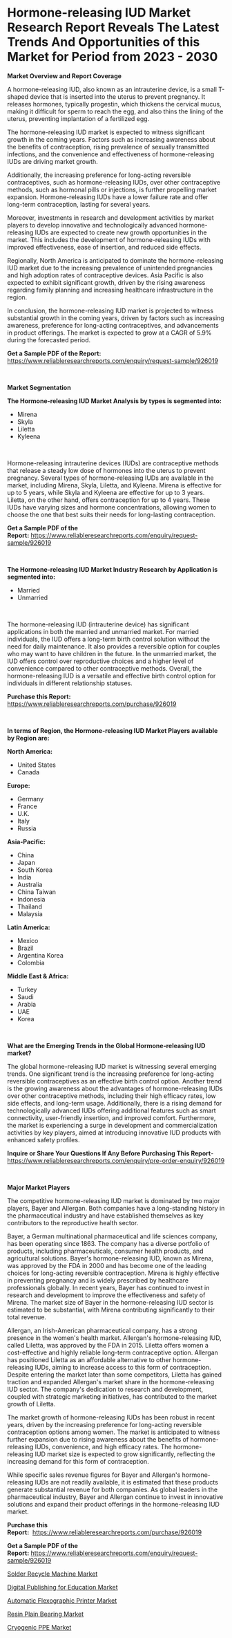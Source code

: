 <p><h1>Hormone-releasing IUD Market Research Report Reveals The Latest Trends And Opportunities of this Market for Period from 2023 - 2030</h1></p><p><strong>Market Overview and Report Coverage</strong></p>
<p><p>A hormone-releasing IUD, also known as an intrauterine device, is a small T-shaped device that is inserted into the uterus to prevent pregnancy. It releases hormones, typically progestin, which thickens the cervical mucus, making it difficult for sperm to reach the egg, and also thins the lining of the uterus, preventing implantation of a fertilized egg.</p><p>The hormone-releasing IUD market is expected to witness significant growth in the coming years. Factors such as increasing awareness about the benefits of contraception, rising prevalence of sexually transmitted infections, and the convenience and effectiveness of hormone-releasing IUDs are driving market growth.</p><p>Additionally, the increasing preference for long-acting reversible contraceptives, such as hormone-releasing IUDs, over other contraceptive methods, such as hormonal pills or injections, is further propelling market expansion. Hormone-releasing IUDs have a lower failure rate and offer long-term contraception, lasting for several years.</p><p>Moreover, investments in research and development activities by market players to develop innovative and technologically advanced hormone-releasing IUDs are expected to create new growth opportunities in the market. This includes the development of hormone-releasing IUDs with improved effectiveness, ease of insertion, and reduced side effects.</p><p>Regionally, North America is anticipated to dominate the hormone-releasing IUD market due to the increasing prevalence of unintended pregnancies and high adoption rates of contraceptive devices. Asia Pacific is also expected to exhibit significant growth, driven by the rising awareness regarding family planning and increasing healthcare infrastructure in the region.</p><p>In conclusion, the hormone-releasing IUD market is projected to witness substantial growth in the coming years, driven by factors such as increasing awareness, preference for long-acting contraceptives, and advancements in product offerings. The market is expected to grow at a CAGR of 5.9% during the forecasted period.</p></p>
<p><strong>Get a Sample PDF of the Report:</strong> <a href="https://www.reliableresearchreports.com/enquiry/request-sample/926019">https://www.reliableresearchreports.com/enquiry/request-sample/926019</a></p>
<p>&nbsp;</p>
<p><strong>Market Segmentation</strong></p>
<p><strong>The Hormone-releasing IUD Market Analysis by types is segmented into:</strong></p>
<p><ul><li>Mirena</li><li>Skyla</li><li>Liletta</li><li>Kyleena</li></ul></p>
<p>&nbsp;</p>
<p><p>Hormone-releasing intrauterine devices (IUDs) are contraceptive methods that release a steady low dose of hormones into the uterus to prevent pregnancy. Several types of hormone-releasing IUDs are available in the market, including Mirena, Skyla, Liletta, and Kyleena. Mirena is effective for up to 5 years, while Skyla and Kyleena are effective for up to 3 years. Liletta, on the other hand, offers contraception for up to 4 years. These IUDs have varying sizes and hormone concentrations, allowing women to choose the one that best suits their needs for long-lasting contraception.</p></p>
<p><strong>Get a Sample PDF of the Report:</strong>&nbsp;<a href="https://www.reliableresearchreports.com/enquiry/request-sample/926019">https://www.reliableresearchreports.com/enquiry/request-sample/926019</a></p>
<p>&nbsp;</p>
<p><strong>The Hormone-releasing IUD Market Industry Research by Application is segmented into:</strong></p>
<p><ul><li>Married</li><li>Unmarried</li></ul></p>
<p>&nbsp;</p>
<p><p>The hormone-releasing IUD (intrauterine device) has significant applications in both the married and unmarried market. For married individuals, the IUD offers a long-term birth control solution without the need for daily maintenance. It also provides a reversible option for couples who may want to have children in the future. In the unmarried market, the IUD offers control over reproductive choices and a higher level of convenience compared to other contraceptive methods. Overall, the hormone-releasing IUD is a versatile and effective birth control option for individuals in different relationship statuses.</p></p>
<p><strong>Purchase this Report:</strong>&nbsp; <a href="https://www.reliableresearchreports.com/purchase/926019">https://www.reliableresearchreports.com/purchase/926019</a></p>
<p>&nbsp;</p>
<p><strong>In terms of Region, the Hormone-releasing IUD Market Players available by Region are:</strong></p>
<p>
    <p> <strong> North America: </strong>
        <ul>
            <li>United States</li>
            <li>Canada</li>
        </ul>
        </p> 
    <p> <strong> Europe: </strong>
        <ul>
            <li>Germany</li>
            <li>France</li>
            <li>U.K.</li>
            <li>Italy</li>
            <li>Russia</li>
        </ul>
        </p> 
    <p> <strong> Asia-Pacific: </strong>
        <ul>
            <li>China</li>
            <li>Japan</li>
            <li>South Korea</li>
            <li>India</li>
            <li>Australia</li>
            <li>China Taiwan</li>
            <li>Indonesia</li>
            <li>Thailand</li>
            <li>Malaysia</li>
        </ul>
        </p> 
    <p> <strong> Latin America: </strong>
        <ul>
            <li>Mexico</li>
            <li>Brazil</li>
            <li>Argentina Korea</li>
            <li>Colombia</li>
        </ul>
        </p> 
    <p> <strong> Middle East & Africa: </strong>
        <ul>
            <li>Turkey</li>
            <li>Saudi</li>
            <li>Arabia</li>
            <li>UAE</li>
            <li>Korea</li>
        </ul>
    </p>
    </p>
<p>&nbsp;</p>
<p><strong>What are the Emerging Trends in the Global Hormone-releasing IUD market?</strong></p>
<p><p>The global hormone-releasing IUD market is witnessing several emerging trends. One significant trend is the increasing preference for long-acting reversible contraceptives as an effective birth control option. Another trend is the growing awareness about the advantages of hormone-releasing IUDs over other contraceptive methods, including their high efficacy rates, low side effects, and long-term usage. Additionally, there is a rising demand for technologically advanced IUDs offering additional features such as smart connectivity, user-friendly insertion, and improved comfort. Furthermore, the market is experiencing a surge in development and commercialization activities by key players, aimed at introducing innovative IUD products with enhanced safety profiles.</p></p>
<p><strong>Inquire or Share Your Questions If Any Before Purchasing This Report</strong>- <a href="https://www.reliableresearchreports.com/enquiry/pre-order-enquiry/926019">https://www.reliableresearchreports.com/enquiry/pre-order-enquiry/926019</a></p>
<p>&nbsp;</p>
<p><strong>Major Market Players</strong></p>
<p><p>The competitive hormone-releasing IUD market is dominated by two major players, Bayer and Allergan. Both companies have a long-standing history in the pharmaceutical industry and have established themselves as key contributors to the reproductive health sector.</p><p>Bayer, a German multinational pharmaceutical and life sciences company, has been operating since 1863. The company has a diverse portfolio of products, including pharmaceuticals, consumer health products, and agricultural solutions. Bayer's hormone-releasing IUD, known as Mirena, was approved by the FDA in 2000 and has become one of the leading choices for long-acting reversible contraception. Mirena is highly effective in preventing pregnancy and is widely prescribed by healthcare professionals globally. In recent years, Bayer has continued to invest in research and development to improve the effectiveness and safety of Mirena. The market size of Bayer in the hormone-releasing IUD sector is estimated to be substantial, with Mirena contributing significantly to their total revenue.</p><p>Allergan, an Irish-American pharmaceutical company, has a strong presence in the women's health market. Allergan's hormone-releasing IUD, called Liletta, was approved by the FDA in 2015. Liletta offers women a cost-effective and highly reliable long-term contraceptive option. Allergan has positioned Liletta as an affordable alternative to other hormone-releasing IUDs, aiming to increase access to this form of contraception. Despite entering the market later than some competitors, Liletta has gained traction and expanded Allergan's market share in the hormone-releasing IUD sector. The company's dedication to research and development, coupled with strategic marketing initiatives, has contributed to the market growth of Liletta.</p><p>The market growth of hormone-releasing IUDs has been robust in recent years, driven by the increasing preference for long-acting reversible contraception options among women. The market is anticipated to witness further expansion due to rising awareness about the benefits of hormone-releasing IUDs, convenience, and high efficacy rates. The hormone-releasing IUD market size is expected to grow significantly, reflecting the increasing demand for this form of contraception.</p><p>While specific sales revenue figures for Bayer and Allergan's hormone-releasing IUDs are not readily available, it is estimated that these products generate substantial revenue for both companies. As global leaders in the pharmaceutical industry, Bayer and Allergan continue to invest in innovative solutions and expand their product offerings in the hormone-releasing IUD market.</p></p>
<p><strong>Purchase this Report:</strong>&nbsp;&nbsp;<a href="https://www.reliableresearchreports.com/purchase/926019">https://www.reliableresearchreports.com/purchase/926019</a></p>
<p></p>
<p><strong>Get a Sample PDF of the Report:</strong>&nbsp;<a href="https://www.reliableresearchreports.com/enquiry/request-sample/926019">https://www.reliableresearchreports.com/enquiry/request-sample/926019</a></p>
<p><p><a href="https://www.linkedin.com/pulse/solder-recycle-machine-market-size-growth-forecast-from-2023-dvzlc/">Solder Recycle Machine Market</a></p><p><a href="https://medium.com/@lilliandach2023/digital-publishing-for-education-market-the-key-to-successful-business-strategy-forecast-till-2030-1378ae4916d3">Digital Publishing for Education Market</a></p><p><a href="https://www.linkedin.com/pulse/automatic-flexographic-printer-market-size-growth-forecast-uwl7c/">Automatic Flexographic Printer Market</a></p><p><a href="https://www.linkedin.com/pulse/resin-plain-bearing-market-size-2023-2030-global-industrial-tv37c/">Resin Plain Bearing Market</a></p><p><a href="https://medium.com/@adolfoadams1988/cryogenic-ppe-market-size-growth-forecast-2023-2030-3d76f01ce77c">Cryogenic PPE Market</a></p></p>